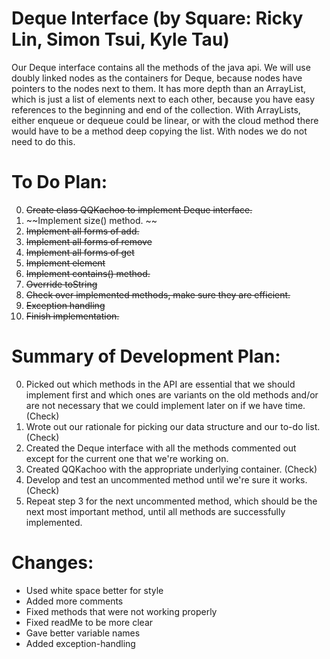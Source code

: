 # Deque Interface (by Square: Ricky Lin, Simon Tsui, Kyle Tau)

Our Deque interface contains all the methods of the java api. We will use doubly linked nodes as the containers for Deque, because nodes have pointers to the nodes next to them. It has more depth than an ArrayList, which is just a list of elements next to each other, because you have easy references to the beginning and end of the collection. With ArrayLists, either enqueue or dequeue could be linear, or with the cloud method there would have to be a method deep copying the list. With nodes we do not need to do this. 

# To Do Plan:
0) ~~Create class QQKachoo to implement Deque interface.~~ 
1) ~~Implement size() method. ~~
2) ~~Implement all forms of add.~~
3) ~~Implement all forms of remove~~
4) ~~Implement all forms of get~~
5) ~~Implement element~~
6) ~~Implement contains() method.~~
7) ~~Override toString~~
8) ~~Check over implemented methods, make sure they are efficient.~~
9) ~~Exception handling~~
10) ~~Finish implementation.~~ 

# Summary of Development Plan: 
0) Picked out which methods in the API are essential that we should implement first and which ones are variants on the old methods and/or are not necessary that we could implement later on if we have time.  (Check)
1) Wrote out our rationale for picking our data structure and our to-do list.  (Check)
1) Created the Deque interface with all the methods commented out except for the current one that we're working on.
2) Created QQKachoo with the appropriate underlying container.  (Check)
3) Develop and test an uncommented method until we're sure it works. (Check)
4) Repeat step 3 for the next uncommented method, which should be the next most important method, until all methods are successfully implemented. 

# Changes: 
- Used white space better for style
- Added more comments 
- Fixed methods that were not working properly 
- Fixed readMe to be more clear 
- Gave better variable names 
- Added exception-handling 
